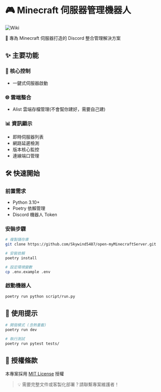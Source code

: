 # 🎮 Minecraft 伺服器管理機器人
![Wiki](https://github.com/Skywind5487/open-myMinecraftServer/blob/main/assets/wiki)

🤖 專為 Minecraft 伺服器打造的 Discord 整合管理解決方案

## ✨ 主要功能

### 🚀 核心控制
- 一鍵式伺服器啟動

### 🌐 雲端整合
- Alist 雲端存檔管理(不會幫你建好，需要自己建)

### 📊 資訊顯示
- 即時伺服器列表
- 網路延遲檢測
- 版本核心監控
- 連線端口管理

## 🛠️ 快速開始

### 前置需求
- Python 3.10+
- Poetry 依賴管理
- Discord 機器人 Token

### 安裝步驟
```bash
# 複製儲存庫
git clone https://github.com/Skywind5487/open-myMinecraftServer.git

# 安裝依賴
poetry install

# 設定環境變數 
cp .env.example .env
```

### 啟動機器人
```bash
poetry run python script/run.py
```

## 📌 使用提示
```bash
# 開發模式 (含熱重載)
poetry run dev

# 執行測試
poetry run pytest tests/
```

## 📄 授權條款
本專案採用 [MIT License](LICENSE) 授權

> 💡 需要完整文件或客製化部署？請聯繫專案維護者！


